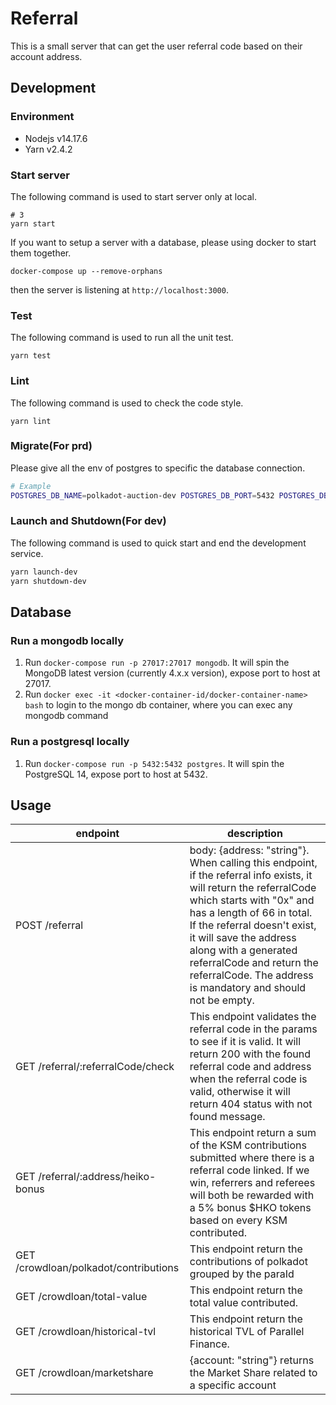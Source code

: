 # Referral

This is a small server that can get the user referral code based on their account address.

## Development

### Environment

* Nodejs v14.17.6
* Yarn v2.4.2

### Start server

The following command is used to start server only at local.

```
# 3
yarn start
```

If you want to setup a server with a database, please using docker to start them together.

```
docker-compose up --remove-orphans
```

then the server is listening at `http://localhost:3000`.

### Test

The following command is used to run all the unit test.

```
yarn test
```

### Lint

The following command is used to check the code style.

```
yarn lint
```

### Migrate(For prd)

Please give all the env of postgres to specific the database connection.

  ```sh
  # Example
  POSTGRES_DB_NAME=polkadot-auction-dev POSTGRES_DB_PORT=5432 POSTGRES_DB_HOST=postgres POSTGRES_DB_USER=root POSTGRES_DB_PASSWORD=password yarn migrate
  ```

### Launch and Shutdown(For dev)

The following command is used to quick start and end the development service.

```sh
yarn launch-dev
yarn shutdown-dev
```


## Database

### Run a mongodb locally

1. Run `docker-compose run -p 27017:27017 mongodb`.
   It will spin the MongoDB latest version (currently 4.x.x version), expose port to host at 27017. 
2. Run `docker exec -it <docker-container-id/docker-container-name> bash` to login to the mongo db container, where you can exec any mongodb command

### Run a postgresql locally

1. Run `docker-compose run -p 5432:5432 postgres`.
   It will spin the PostgreSQL 14, expose port to host at 5432.

## Usage

| endpoint                              | description                                                                                                                                                                                                                                                                                                                                            |
| ------------------------------------- | ------------------------------------------------------------------------------------------------------------------------------------------------------------------------------------------------------------------------------------------------------------------------------------------------------------------------------------------------------ |
| POST /referral                        | body: {address: "string"}. When calling this endpoint, if the referral info exists, it will return the referralCode which starts with "0x" and has a length of 66 in total. If the referral doesn't exist, it will save the address along with a generated referralCode and return the referralCode. The address is mandatory and should not be empty. |
| GET /referral/:referralCode/check     | This endpoint validates the referral code in the params to see if it is valid. It will return 200 with the found referral code and address when the referral code is valid, otherwise it will return 404 status with not found message.                                                                                                                |
| GET /referral/:address/heiko-bonus    | This endpoint return a sum of the KSM contributions submitted where there is a referral code linked. If we win, referrers and referees will both be rewarded with a 5% bonus $HKO tokens based on every KSM contributed.                                                                                                                               |
| GET /crowdloan/polkadot/contributions | This endpoint return the contributions of polkadot grouped by the paraId                                                                                                                                                                                                                                                                           |
| GET /crowdloan/total-value            | This endpoint return the total value contributed.                                                                                                                                    
| GET /crowdloan/historical-tvl         | This endpoint return the historical TVL of Parallel Finance.                                                                                                                                                              |
| GET /crowdloan/marketshare            | {account: "string"} returns the Market Share related to a specific account                                                                                                                   |